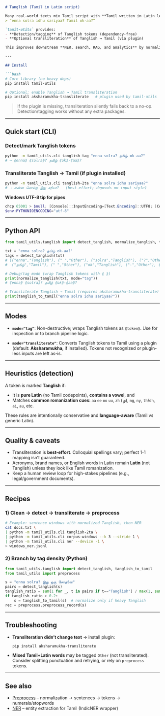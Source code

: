 ````markdown
# Tanglish (Tamil in Latin script)

Many real-world texts mix Tamil script with **Tamil written in Latin letters** (a.k.a. *Tanglish*):  
> “enna solra idhu sariyaa? Tamil ok-aa?”

`tamil-utils` provides:
- **Detection/tagging** of Tanglish tokens (dependency-free)
- **Optional transliteration** of Tanglish → Tamil (via plugin)

This improves downstream **NER, search, RAG, and analytics** by normalizing noisy inputs.

---

## Install

```bash
# Core library (no heavy deps)
pip install tamil-utils

# Optional: enable Tanglish → Tamil transliteration
pip install aksharamukha-transliterate   # plugin used by tamil-utils
````

> If the plugin is missing, transliteration silently falls back to a no-op.
> Detection/tagging works without any extra packages.

---

## Quick start (CLI)

### Detect/mark Tanglish tokens

```bash
python -m tamil_utils.cli tanglish-tag "enna solra? தமிழ் ok-aa?"
# → ⟪enna⟫ ⟪solra⟫? தமிழ் ⟪ok⟫-⟪aa⟫?
```

### Transliterate Tanglish → Tamil (if plugin installed)

```bash
python -m tamil_utils.cli tanglish-2ta "enna solra idhu sariyaa?"
# → என்ன சொல்ற இது சரியா?   (best-effort; depends on input style)
```

**Windows UTF-8 tip for pipes**

```powershell
chcp 65001 > $null; [Console]::InputEncoding=[Text.Encoding]::UTF8; [Console]::OutputEncoding=[Text.Encoding]::UTF8
$env:PYTHONIOENCODING="utf-8"
```

---

## Python API

```python
from tamil_utils.tanglish import detect_tanglish, normalize_tanglish, tanglish_to_tamil

txt = "enna solra? தமிழ் ok-aa?"
tags = detect_tanglish(txt)
# [("enna","Tanglish"), (" ","Other"), ("solra","Tanglish"), ("?","Other"), (" ","Other"),
#  ("தமிழ்","Tamil"), (" ","Other"), ("ok","Tanglish"), ("-","Other"), ("aa","Tanglish"), ("?","Other")]

# Debug/tag mode (wrap Tanglish tokens with ⟪ ⟫)
print(normalize_tanglish(txt, mode="tag"))
# ⟪enna⟫ ⟪solra⟫? தமிழ் ⟪ok⟫-⟪aa⟫?

# Transliterate Tanglish → Tamil (requires aksharamukha-transliterate)
print(tanglish_to_tamil("enna solra idhu sariyaa?"))
```

---

## Modes

* **`mode="tag"`**: Non-destructive; wraps Tanglish tokens as `⟪token⟫`.
  Use for inspection or to branch pipeline logic.

* **`mode="transliterate"`**: Converts Tanglish tokens to Tamil using a plugin
  (default: **Aksharamukha**, if installed). Tokens not recognized or plugin-less inputs are left as-is.

---

## Heuristics (detection)

A token is marked **Tanglish** if:

* It is **pure Latin** (no Tamil codepoints), **contains a vowel**, and
* Matches **common romanization cues**: `aa` `ee` `oo` `uu`, `zh` (ழ), `ng`, `ny`, `th`/`dh`, `ai`, `au`, etc.

These rules are intentionally conservative and **language-aware** (Tamil vs generic Latin).

---

## Quality & caveats

* Transliteration is **best-effort**. Colloquial spellings vary; perfect 1-1 mapping isn’t guaranteed.
* Acronyms, brand names, or English words in Latin remain **Latin** (not Tanglish) unless they look like Tamil romanization.
* Keep a human review loop for high-stakes pipelines (e.g., legal/government documents).

---

## Recipes

### 1) Clean → detect → transliterate → preprocess

```bash
# Example: sentence windows with normalized Tanglish, then NER
cat docs.txt \
| python -m tamil_utils.cli tanglish-2ta \
| python -m tamil_utils.cli corpus-windows --k 3 --stride 1 \
| python -m tamil_utils.cli ner --device -1 \
> windows_ner.jsonl
```

### 2) Branch by tag density (Python)

```python
from tamil_utils.tanglish import detect_tanglish, tanglish_to_tamil
from tamil_utils import preprocess

s = "enna solra? இது ஒரு சோதனை"
pairs = detect_tanglish(s)
tanglish_ratio = sum(1 for _, t in pairs if t=="Tanglish") / max(1, sum(1 for _, t in pairs if _.strip()))
if tanglish_ratio > 0.2:
    s = tanglish_to_tamil(s)  # normalize only if heavy Tanglish
rec = preprocess.preprocess_record(s)
```

---

## Troubleshooting

* **Transliteration didn’t change text** → install plugin:

  ```bash
  pip install aksharamukha-transliterate
  ```
* **Mixed Tamil+Latin words** may be tagged `Other` (not transliterated).
  Consider splitting punctuation and retrying, or rely on `preprocess` tokens.

---

## See also

* [Preprocess](./preprocess.md) – normalization → sentences → tokens → numerals/stopwords
* [NER](./ner.md) – entity extraction for Tamil (IndicNER wrapper)

````
